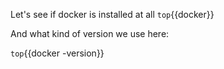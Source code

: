Let's see if docker is installed at all
`top`{{docker}}

And what kind of version we use here:

`top`{{docker -version}}